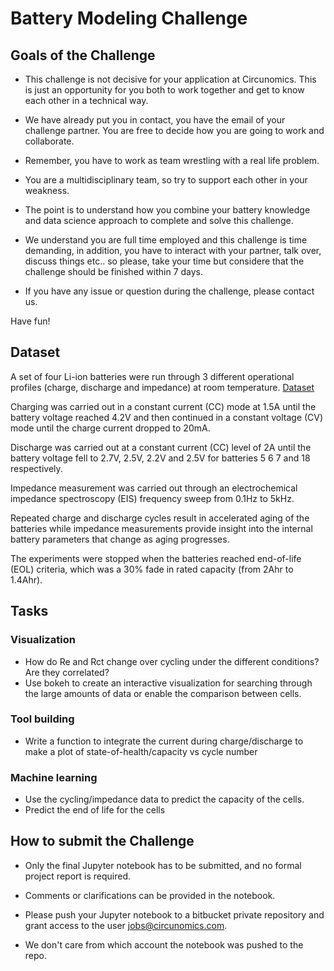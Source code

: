 # Battery Modeling Challenge

## Goals of the Challenge

- This challenge is not decisive for your application at Circunomics. This is just an opportunity for you both to work together and get to know each other in a technical way.

- We have already put you in contact, you have the email of your challenge partner. You are free to decide how you are going to work and collaborate.

- Remember, you have to work as team wrestling with a real life problem.

- You are a multidisciplinary team, so try to support each other in your weakness. 

- The point is to understand how you combine your battery knowledge and data science approach to complete and solve this challenge.
 
- We understand you are full time employed and this challenge is time demanding, in addition, you have to interact with your partner, talk over, discuss things etc.. so please, take your time but considere that the challenge should be finished within 7 days. 
  
- If you have any issue or question during the challenge, please contact us.

Have fun!

## Dataset

A set of four Li-ion batteries were run through 3 different operational profiles (charge, discharge and impedance) at room temperature. [Dataset](https://circunomicsgmbh.sharepoint.com/:f:/s/Circunomics/Ei42j9N94xNLjYJKFY1c7AcBBmWx_SsQKK1Ek-ASvJ00Lw?e=tFBgOU)

Charging was carried out in a constant current (CC) mode at 1.5A until the battery voltage reached 4.2V and then continued in a constant voltage (CV) mode until the charge current dropped to 20mA. 

Discharge was carried out at a constant current (CC) level of 2A until the battery voltage fell to 2.7V, 2.5V, 2.2V and 2.5V for batteries 5 6 7 and 18 respectively.

Impedance measurement was carried out through an electrochemical impedance spectroscopy (EIS) frequency sweep from 0.1Hz to 5kHz.

Repeated charge and discharge cycles result in accelerated aging of the batteries while impedance measurements provide insight into the internal battery parameters that change as aging progresses.

The experiments were stopped when the batteries reached end-of-life (EOL) criteria, which was a 30% fade in rated capacity (from 2Ahr to 1.4Ahr).

## Tasks

### Visualization
- How do Re and Rct change over cycling under the different conditions? Are they correlated?
- Use bokeh to create an interactive visualization for searching through the large amounts of data or enable the comparison between cells.

### Tool building
- Write a function to integrate the current during charge/discharge to make a plot of state-of-health/capacity vs cycle number

### Machine learning
- Use the cycling/impedance data to predict the capacity of the cells.
- Predict the end of life for the cells

## How to submit the Challenge

- Only the final Jupyter notebook has to be submitted, and no formal project report is required.

- Comments or clarifications can be provided in the notebook.

- Please push your Jupyter notebook to a bitbucket private repository and grant access to the user jobs@circunomics.com.

- We don't care from which account the notebook was pushed to the repo.
